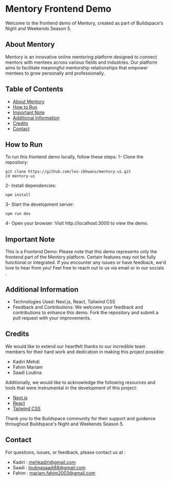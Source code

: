 # Mentory Frontend Demo

Welcome to the frontend demo of Mentory, created as part of Buildspace's Night and Weekends Season 5.

## About Mentory

Mentory is an innovative online mentoring platform designed to connect mentors with mentees across various fields and industries. Our platform aims to facilitate meaningful mentorship relationships that empower mentees to grow personally and professionally.

## Table of Contents

- [About Mentory](#about-mentory)
- [How to Run](#how-to-run)
- [Important Note](#important-note)
- [Additional Information](#additional-information)
- [Credits](#credits)
- [Contact](#contact)

## How to Run

To run this frontend demo locally, follow these steps:
1- Clone the repository:

```
git clone https://github.com/les-ikhwans/mentory-ui.git
cd mentory-ui
```

2- Install dependencies:

```
npm install
```

3- Start the development server:

```
npm run dev
```

4- Open your browser:
Visit http://localhost:3000 to view the demo.

## Important Note

This is a Frontend Demo: Please note that this demo represents only the frontend part of the Mentory platform. Certain features may not be fully functional or integrated. If you encounter any issues or have feedback, we'd love to hear from you! Feel free to reach out to us via email or in our socials .

## Additional Information

- Technologies Used: Next.js, React, Tailwind CSS
- Feedback and Contributions: We welcome your feedback and contributions to enhance this demo. Fork the repository and submit a pull request with your improvements.

## Credits

We would like to extend our heartfelt thanks to our incredible team members for their hard work and dedication in making this project possible:

- Kadiri Mehdi
- Fahim Mariam
- Saadi Loubna

Additionally, we would like to acknowledge the following resources and tools that were instrumental in the development of this project:

- [Next.js](https://nextjs.org/)
- [React](https://reactjs.org/)
- [Tailwind CSS](https://tailwindcss.com/)

Thank you to the Buildspace community for their support and guidance throughout Buildspace's Night and Weekends Season 5.

## Contact

For questions, issues, or feedback, please contact us at :

- Kadiri : mehkadiri@gmail.com
- Saadi : loubnasaadi88@gmail.com
- Fahim : mariam.fahim2003@gmail.com
